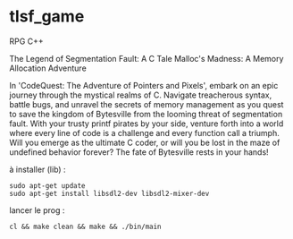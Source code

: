 # tlsf_game
RPG C++


The Legend of Segmentation Fault: A C Tale
Malloc's Madness: A Memory Allocation Adventure

In 'CodeQuest: The Adventure of Pointers and Pixels', embark on an epic journey through the mystical realms of C. Navigate treacherous syntax, battle bugs, and unravel the secrets of memory management as you quest to save the kingdom of Bytesville from the looming threat of segmentation fault. With your trusty printf pirates by your side, venture forth into a world where every line of code is a challenge and every function call a triumph. Will you emerge as the ultimate C coder, or will you be lost in the maze of undefined behavior forever? The fate of Bytesville rests in your hands!

à installer (lib) :
```
sudo apt-get update
sudo apt-get install libsdl2-dev libsdl2-mixer-dev
```

lancer le prog :
```
cl && make clean && make && ./bin/main
```
